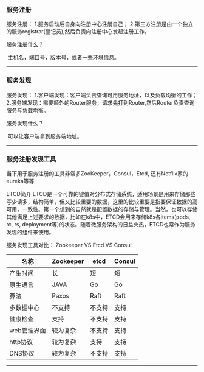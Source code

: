 ### 服务注册

服务注册：
	1.服务启动后自身向注册中心注册自己；
	2.第三方注册是由一个独立的服务registrar(登记员),然后负责向注册中心发起注册工作。

服务注册什么？

​	主机名，端口号，版本号，或者一些环境信息。 

---

### 服务发现

服务发现：
	1.客户端发现：客户端负责查询可用服务地址，以及负载均衡的工作；
	2.服务端发现：需要额外的Router服务，请求先打到Router,然后Router负责查询服务与负载均衡。

服务发现什么？

​	可以让客户端拿到服务端地址。 

---

### 服务注册发现工具

当下用于服务注册的工具非常多ZooKeeper，Consul，Etcd, 还有Netflix家的eureka等等

ETCD简介
ETCD是一个可靠的键值对分布式存储系统，适用场景是用来存储那些写少读多，结构简单，但又比较重要的数据，这里的比较重要是指要保证数据的高可用，一致性。第一个想到的自然就是配置数据的存储与管理。当然，也可以存储其他满足上述要求的数据，比如在k8s中，ETCD会用来存储k8s各items(pods, rc, rs, deployment等)的状态。随着微服务架构的日益火热，ETCD也常作为服务发现的组件来使用。

服务发现工具对比：
Zookeeper VS Etcd VS Consul

| 名称        | Zookeeper | etcd   | Consul |
| ----------- | --------- | ------ | ------ |
| 产生时间    | 长        | 短     | 短     |
| 原生语言    | JAVA      | Go     | Go     |
| 算法        | Paxos     | Raft   | Raft   |
| 多数据中心  | 不支持    | 不支持 | 支持   |
| 健康检查    | 支持      | 不支持 | 支持   |
| web管理界面 | 较为复杂  | 不支持 | 支持   |
| http协议    | 较为复杂  | 支持   | 支持   |
| DNS协议     | 较为复杂  | 不支持 | 支持   |

---


